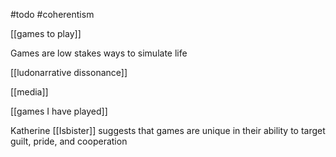 #todo
#coherentism

[[games to play]]

Games are low stakes ways to simulate life

[[ludonarrative dissonance]]

[[media]]

[[games I have played]]

Katherine [[Isbister]] suggests that games are unique in their ability to target guilt, pride, and cooperation
